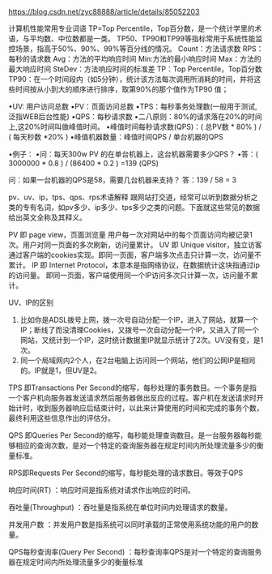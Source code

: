 https://blog.csdn.net/zyc88888/article/details/85052203


计算机性能常用专业词语
TP=Top Percentile，Top百分数，是一个统计学里的术语，与平均数、中位数都是一类。 
TP50、TP90和TP99等指标常用于系统性能监控场景，指高于50%、90%、99%等百分线的情况。 
Count：方法请求数
RPS：每秒的请求数
Avg：方法的平均响应时间
Min:方法的最小响应时间
Max：方法的最大响应时间
SteDev：方法响应时间的标准差
TP：Top Percentile，Top百分数
TP90：在一个时间段内（如5分钟），统计该方法每次调用所消耗的时间，并将这些时间按从小到大的顺序进行排序，取第90%的那个值作为TP90 值；



•UV: 用户访问总数
•PV：页面访问总数
•TPS：每秒事务处理数(一般用于测试,泛指WEB后台性能)
•QPS：每秒请求数
•二八原则：80%的请求落在20%的时间上,这20%时间叫做峰值时间。
•峰值时间每秒请求数(QPS)：( 总PV数 * 80% ) / ( 每天秒数 *20% )
•峰值机器数量：峰值时间QPS / 单台机器的QPS

•例子：
•问：每天300w PV 的在单台机器上，这台机器需要多少QPS？
•答：( 3000000 * 0.8 ) / (86400 * 0.2 ) =139 (QPS)

问：如果一台机器的QPS是58，需要几台机器来支持？ 
答：139 / 58 = 3



pv、uv、ip，tps、qps、rps术语解释
跟网站打交道，经常可以听到数据分析之类的专有名词，如pv多少、ip多少、tps多少之类的问题。下面就这些常见的数据给出英文全称及其释义。

PV 即 page view，页面浏览量    用户每一次对网站中的每个页面访问均被记录1次。用户对同一页面的多次刷新，访问量累计。
UV 即 Unique visitor，独立访客 通过客户端的cookies实现。即同一页面，客户端多次点击只计算一次，访问量不累计。
IP 即 Internet Protocol，本意本是指网络协议，在数据统计这块指通过ip的访问量。 即同一页面，客户端使用同一个IP访问多次只计算一次，访问量不累计。

UV、IP的区别
   1. 比如你是ADSL拨号上网，拨一次号自动分配一个IP，进入了网站，就算一个IP；断线了而没清理Cookies，又拨号一次自动分配一个IP，又进入了同一个网站，又统计到一个IP，这时统计数据里IP就显示统计了2次。UV没有变，是1次。
   2. 同一个局域网内2个人，在2台电脑上访问同一个网站，他们的公网IP是相同的。IP就是1，但UV是2。

TPS 即Transactions Per Second的缩写，每秒处理的事务数目。一个事务是指一个客户机向服务器发送请求然后服务器做出反应的过程。客户机在发送请求时开始计时，收到服务器响应后结束计时，以此来计算使用的时间和完成的事务个数，最终利用这些信息作出的评估分。

QPS 即Queries Per Second的缩写，每秒能处理查询数目。是一台服务器每秒能够相应的查询次数，是对一个特定的查询服务器在规定时间内所处理流量多少的衡量标准。

RPS即Requests Per Second的缩写，每秒能处理的请求数目。等效于QPS

响应时间(RT) ：响应时间是指系统对请求作出响应的时间。

吞吐量(Throughput) ：吞吐量是指系统在单位时间内处理请求的数量。

并发用户数 ：并发用户数是指系统可以同时承载的正常使用系统功能的用户的数量。

QPS每秒查询率(Query Per Second) ：每秒查询率QPS是对一个特定的查询服务器在规定时间内所处理流量多少的衡量标准



